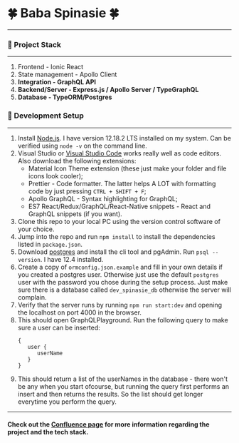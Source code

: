 # :four_leaf_clover: Baba Spinasie :four_leaf_clover:

---
### :radio_button: Project Stack
---

1. Frontend - Ionic React
2. State management - Apollo Client
3. **Integration - GraphQL API**
4. **Backend/Server - Express.js / Apollo Server / TypeGraphQL**
5. **Database - TypeORM/Postgres**

### :radio_button: Development Setup
---------

1. Install [Node.js](https://nodejs.org/en/). I have version 12.18.2 LTS installed on my system. Can be verified using `node -v` on the command line.
2. Visual Studio or [Visual Studio Code](https://code.visualstudio.com/) works really well as code editors. Also download the following extensions:
    * Material Icon Theme extension (these just make your folder and file icons look cooler);
    * Prettier - Code formatter. The latter helps A LOT with formatting code by just pressing `CTRL + SHIFT + F`;
    * Apollo GraphQL - Syntax highlighting for GraphQL;
    * ES7 React/Redux/GraphQL/React-Native snippets - React and GraphQL snippets (if you want).
3. Clone this repo to your local PC using the version control software of your choice.
4. Jump into the repo and run `npm install` to install the dependencies listed in `package.json`.
5. Download [postgres](https://www.postgresql.org/download/windows/) and install the cli tool and pgAdmin. Run `psql --version`. I have 12.4 installed.
6. Create a copy of `ormconfig.json.example` and fill in your own details if you created a postgres user. Otherwise just use the default `postgres` user with the password you chose during the setup process. Just make sure there is a database called `dev_spinasie_db` otherwise the server will complain.
7. Verify that the server runs by running `npm run start:dev` and opening the localhost on port 4000 in the browser.
8. This should open GraphQLPlayground. Run the following query to make sure a user can be inserted:
   ```
   {
      user {
         userName
      }
   }
   ```
9. This should return a list of the userNames in the database - there won't be any when you start ofcourse, but running the query first performs an insert and then returns the results. So the list should get longer everytime you perform the query.
---

#### Check out the [Confluence page](https://seednet-babyspinach.atlassian.net/wiki/home) for more information regarding the project and the tech stack.
